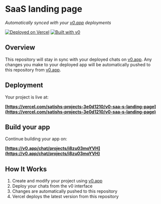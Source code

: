 # SaaS landing page

*Automatically synced with your [v0.app](https://v0.app) deployments*

[![Deployed on Vercel](https://img.shields.io/badge/Deployed%20on-Vercel-black?style=for-the-badge&logo=vercel)](https://vercel.com/satishs-projects-3e0d1210/v0-saa-s-landing-page)
[![Built with v0](https://img.shields.io/badge/Built%20with-v0.app-black?style=for-the-badge)](https://v0.app/chat/projects/i8zu03moYVH)

## Overview

This repository will stay in sync with your deployed chats on [v0.app](https://v0.app).
Any changes you make to your deployed app will be automatically pushed to this repository from [v0.app](https://v0.app).

## Deployment

Your project is live at:

**[https://vercel.com/satishs-projects-3e0d1210/v0-saa-s-landing-page](https://vercel.com/satishs-projects-3e0d1210/v0-saa-s-landing-page)**

## Build your app

Continue building your app on:

**[https://v0.app/chat/projects/i8zu03moYVH](https://v0.app/chat/projects/i8zu03moYVH)**

## How It Works

1. Create and modify your project using [v0.app](https://v0.app)
2. Deploy your chats from the v0 interface
3. Changes are automatically pushed to this repository
4. Vercel deploys the latest version from this repository

